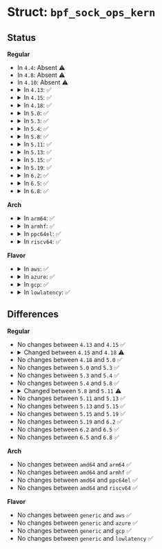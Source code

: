 # Struct: <code>bpf_sock_ops_kern</code>

## Status
<b>Regular</b>
<ul>
<li>
In <code>4.4</code>: Absent ⚠️
</li>
<li>
In <code>4.8</code>: Absent ⚠️
</li>
<li>
In <code>4.10</code>: Absent ⚠️
</li>
<li>
<details>
<summary>In <code>4.13</code>: ✅</summary>

```c
struct bpf_sock_ops_kern {
    struct sock *sk;
    u32 op;
    u32 reply;
    u32 replylong[4];
};
```
</details>
</li>
<li>
<details>
<summary>In <code>4.15</code>: ✅</summary>

```c
struct bpf_sock_ops_kern {
    struct sock *sk;
    u32 op;
    u32 reply;
    u32 replylong[4];
};
```
</details>
</li>
<li>
<details>
<summary>In <code>4.18</code>: ✅</summary>

```c
struct bpf_sock_ops_kern {
    struct sock *sk;
    u32 op;
    u32 args[4];
    u32 reply;
    u32 replylong[4];
    u32 is_fullsock;
    u64 temp;
};
```
</details>
</li>
<li>
<details>
<summary>In <code>5.0</code>: ✅</summary>

```c
struct bpf_sock_ops_kern {
    struct sock *sk;
    u32 op;
    u32 args[4];
    u32 reply;
    u32 replylong[4];
    u32 is_fullsock;
    u64 temp;
};
```
</details>
</li>
<li>
<details>
<summary>In <code>5.3</code>: ✅</summary>

```c
struct bpf_sock_ops_kern {
    struct sock *sk;
    u32 op;
    u32 args[4];
    u32 reply;
    u32 replylong[4];
    u32 is_fullsock;
    u64 temp;
};
```
</details>
</li>
<li>
<details>
<summary>In <code>5.4</code>: ✅</summary>

```c
struct bpf_sock_ops_kern {
    struct sock *sk;
    u32 op;
    u32 args[4];
    u32 reply;
    u32 replylong[4];
    u32 is_fullsock;
    u64 temp;
};
```
</details>
</li>
<li>
<details>
<summary>In <code>5.8</code>: ✅</summary>

```c
struct bpf_sock_ops_kern {
    struct sock *sk;
    u32 op;
    u32 args[4];
    u32 reply;
    u32 replylong[4];
    u32 is_fullsock;
    u64 temp;
};
```
</details>
</li>
<li>
<details>
<summary>In <code>5.11</code>: ✅</summary>

```c
struct bpf_sock_ops_kern {
    struct sock *sk;
    u32 args[4];
    u32 reply;
    u32 replylong[4];
    struct sk_buff *syn_skb;
    struct sk_buff *skb;
    void *skb_data_end;
    u8 op;
    u8 is_fullsock;
    u8 remaining_opt_len;
    u64 temp;
};
```
</details>
</li>
<li>
<details>
<summary>In <code>5.13</code>: ✅</summary>

```c
struct bpf_sock_ops_kern {
    struct sock *sk;
    u32 args[4];
    u32 reply;
    u32 replylong[4];
    struct sk_buff *syn_skb;
    struct sk_buff *skb;
    void *skb_data_end;
    u8 op;
    u8 is_fullsock;
    u8 remaining_opt_len;
    u64 temp;
};
```
</details>
</li>
<li>
<details>
<summary>In <code>5.15</code>: ✅</summary>

```c
struct bpf_sock_ops_kern {
    struct sock *sk;
    u32 args[4];
    u32 reply;
    u32 replylong[4];
    struct sk_buff *syn_skb;
    struct sk_buff *skb;
    void *skb_data_end;
    u8 op;
    u8 is_fullsock;
    u8 remaining_opt_len;
    u64 temp;
};
```
</details>
</li>
<li>
<details>
<summary>In <code>5.19</code>: ✅</summary>

```c
struct bpf_sock_ops_kern {
    struct sock *sk;
    u32 args[4];
    u32 reply;
    u32 replylong[4];
    struct sk_buff *syn_skb;
    struct sk_buff *skb;
    void *skb_data_end;
    u8 op;
    u8 is_fullsock;
    u8 remaining_opt_len;
    u64 temp;
};
```
</details>
</li>
<li>
<details>
<summary>In <code>6.2</code>: ✅</summary>

```c
struct bpf_sock_ops_kern {
    struct sock *sk;
    u32 args[4];
    u32 reply;
    u32 replylong[4];
    struct sk_buff *syn_skb;
    struct sk_buff *skb;
    void *skb_data_end;
    u8 op;
    u8 is_fullsock;
    u8 remaining_opt_len;
    u64 temp;
};
```
</details>
</li>
<li>
<details>
<summary>In <code>6.5</code>: ✅</summary>

```c
struct bpf_sock_ops_kern {
    struct sock *sk;
    u32 args[4];
    u32 reply;
    u32 replylong[4];
    struct sk_buff *syn_skb;
    struct sk_buff *skb;
    void *skb_data_end;
    u8 op;
    u8 is_fullsock;
    u8 remaining_opt_len;
    u64 temp;
};
```
</details>
</li>
<li>
<details>
<summary>In <code>6.8</code>: ✅</summary>

```c
struct bpf_sock_ops_kern {
    struct sock *sk;
    u32 args[4];
    u32 reply;
    u32 replylong[4];
    struct sk_buff *syn_skb;
    struct sk_buff *skb;
    void *skb_data_end;
    u8 op;
    u8 is_fullsock;
    u8 remaining_opt_len;
    u64 temp;
};
```
</details>
</li>
</ul>
<b>Arch</b>
<ul>
<li>
<details>
<summary>In <code>arm64</code>: ✅</summary>

```c
struct bpf_sock_ops_kern {
    struct sock *sk;
    u32 op;
    u32 args[4];
    u32 reply;
    u32 replylong[4];
    u32 is_fullsock;
    u64 temp;
};
```
</details>
</li>
<li>
<details>
<summary>In <code>armhf</code>: ✅</summary>

```c
struct bpf_sock_ops_kern {
    struct sock *sk;
    u32 op;
    u32 args[4];
    u32 reply;
    u32 replylong[4];
    u32 is_fullsock;
    u64 temp;
};
```
</details>
</li>
<li>
<details>
<summary>In <code>ppc64el</code>: ✅</summary>

```c
struct bpf_sock_ops_kern {
    struct sock *sk;
    u32 op;
    u32 args[4];
    u32 reply;
    u32 replylong[4];
    u32 is_fullsock;
    u64 temp;
};
```
</details>
</li>
<li>
<details>
<summary>In <code>riscv64</code>: ✅</summary>

```c
struct bpf_sock_ops_kern {
    struct sock *sk;
    u32 op;
    u32 args[4];
    u32 reply;
    u32 replylong[4];
    u32 is_fullsock;
    u64 temp;
};
```
</details>
</li>
</ul>
<b>Flavor</b>
<ul>
<li>
<details>
<summary>In <code>aws</code>: ✅</summary>

```c
struct bpf_sock_ops_kern {
    struct sock *sk;
    u32 op;
    u32 args[4];
    u32 reply;
    u32 replylong[4];
    u32 is_fullsock;
    u64 temp;
};
```
</details>
</li>
<li>
<details>
<summary>In <code>azure</code>: ✅</summary>

```c
struct bpf_sock_ops_kern {
    struct sock *sk;
    u32 op;
    u32 args[4];
    u32 reply;
    u32 replylong[4];
    u32 is_fullsock;
    u64 temp;
};
```
</details>
</li>
<li>
<details>
<summary>In <code>gcp</code>: ✅</summary>

```c
struct bpf_sock_ops_kern {
    struct sock *sk;
    u32 op;
    u32 args[4];
    u32 reply;
    u32 replylong[4];
    u32 is_fullsock;
    u64 temp;
};
```
</details>
</li>
<li>
<details>
<summary>In <code>lowlatency</code>: ✅</summary>

```c
struct bpf_sock_ops_kern {
    struct sock *sk;
    u32 op;
    u32 args[4];
    u32 reply;
    u32 replylong[4];
    u32 is_fullsock;
    u64 temp;
};
```
</details>
</li>
</ul>

## Differences
<b>Regular</b>
<ul>
<li>
No changes between <code>4.13</code> and <code>4.15</code> ✅
</li>
<li>
<details>
<summary>Changed between <code>4.15</code> and <code>4.18</code> ⚠️</summary>
<ul>
<li>
<b>Field added. </b>
<code>u32 args[4]</code>
</li>
<li>
<b>Field added. </b>
<code>u32 is_fullsock</code>
</li>
<li>
<b>Field added. </b>
<code>u64 temp</code>
</li>
</ul>
</details>
</li>
<li>
No changes between <code>4.18</code> and <code>5.0</code> ✅
</li>
<li>
No changes between <code>5.0</code> and <code>5.3</code> ✅
</li>
<li>
No changes between <code>5.3</code> and <code>5.4</code> ✅
</li>
<li>
No changes between <code>5.4</code> and <code>5.8</code> ✅
</li>
<li>
<details>
<summary>Changed between <code>5.8</code> and <code>5.11</code> ⚠️</summary>
<ul>
<li>
<b>Field added. </b>
<code>struct sk_buff *syn_skb</code>
</li>
<li>
<b>Field added. </b>
<code>struct sk_buff *skb</code>
</li>
<li>
<b>Field added. </b>
<code>void *skb_data_end</code>
</li>
<li>
<b>Field added. </b>
<code>u8 remaining_opt_len</code>
</li>
<li>
<b>Field type changed. </b>
<code>u32 op</code> ➡️ <code>u8 op</code>
</li>
<li>
<b>Field type changed. </b>
<code>u32 is_fullsock</code> ➡️ <code>u8 is_fullsock</code>
</li>
</ul>
</details>
</li>
<li>
No changes between <code>5.11</code> and <code>5.13</code> ✅
</li>
<li>
No changes between <code>5.13</code> and <code>5.15</code> ✅
</li>
<li>
No changes between <code>5.15</code> and <code>5.19</code> ✅
</li>
<li>
No changes between <code>5.19</code> and <code>6.2</code> ✅
</li>
<li>
No changes between <code>6.2</code> and <code>6.5</code> ✅
</li>
<li>
No changes between <code>6.5</code> and <code>6.8</code> ✅
</li>
</ul>
<b>Arch</b>
<ul>
<li>
No changes between <code>amd64</code> and <code>arm64</code> ✅
</li>
<li>
No changes between <code>amd64</code> and <code>armhf</code> ✅
</li>
<li>
No changes between <code>amd64</code> and <code>ppc64el</code> ✅
</li>
<li>
No changes between <code>amd64</code> and <code>riscv64</code> ✅
</li>
</ul>
<b>Flavor</b>
<ul>
<li>
No changes between <code>generic</code> and <code>aws</code> ✅
</li>
<li>
No changes between <code>generic</code> and <code>azure</code> ✅
</li>
<li>
No changes between <code>generic</code> and <code>gcp</code> ✅
</li>
<li>
No changes between <code>generic</code> and <code>lowlatency</code> ✅
</li>
</ul>
